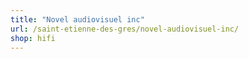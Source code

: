 ```yaml
---
title: "Novel audiovisuel inc"
url: /saint-etienne-des-gres/novel-audiovisuel-inc/
shop: hifi
---
```


